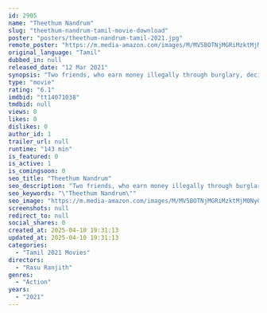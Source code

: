 ```yaml
---
id: 2905
name: "Theethum Nandrum"
slug: "theethum-nandrum-tamil-movie-download"
poster: "posters/theethum-nandrum-tamil-2021.jpg"
remote_poster: "https://m.media-amazon.com/images/M/MV5BOTNjMGRiMzktMjM0Ny00ZmU1LWEzNDgtZjM5NjNjZmYyMTNjXkEyXkFqcGdeQXVyMTI1NDAzMzM0._V1_SX300.jpg"
original_language: "Tamil"
dubbed_in: null
released_date: "12 Mar 2021"
synopsis: "Two friends, who earn money illegally through burglary, decide to bid farewell to crimes. But fate had other plans for them"
type: "movie"
rating: "6.1"
imdbid: "tt14071038"
tmdbid: null
views: 0
likes: 0
dislikes: 0
author_id: 1
trailer_url: null
runtime: "143 min"
is_featured: 0
is_active: 1
is_comingsoon: 0
seo_title: "Theethum Nandrum"
seo_description: "Two friends, who earn money illegally through burglary, decide to bid farewell to crimes. But fate had other plans for them"
seo_keywords: "\"Theethum Nandrum\""
seo_image: "https://m.media-amazon.com/images/M/MV5BOTNjMGRiMzktMjM0Ny00ZmU1LWEzNDgtZjM5NjNjZmYyMTNjXkEyXkFqcGdeQXVyMTI1NDAzMzM0._V1_SX300.jpg"
screenshots: null
redirect_to: null
social_shares: 0
created_at: 2025-04-10 19:31:13
updated_at: 2025-04-10 19:31:13
categories:
  - "Tamil 2021 Movies"
directors:
  - "Rasu Ranjith"
genres:
  - "Action"
years:
  - "2021"
---
```

